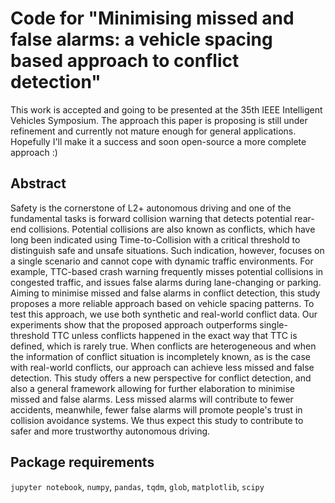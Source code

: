 # Code for "Minimising missed and false alarms: a vehicle spacing based approach to conflict detection"

This work is accepted and going to be presented at the 35th IEEE Intelligent Vehicles Symposium. The approach this paper is proposing is still under refinement and currently not mature enough for general applications. Hopefully I'll make it a success and soon open-source a more complete approach :)

## Abstract
Safety is the cornerstone of L2+ autonomous driving and one of the fundamental tasks is forward collision warning that detects potential rear-end collisions. Potential collisions are also known as conflicts, which have long been indicated using Time-to-Collision with a critical threshold to distinguish safe and unsafe situations. Such indication, however, focuses on a single scenario and cannot cope with dynamic traffic environments. For example, TTC-based crash warning frequently misses potential collisions in congested traffic, and issues false alarms during lane-changing or parking. Aiming to minimise missed and false alarms in conflict detection, this study proposes a more reliable approach based on vehicle spacing patterns. To test this approach, we use both synthetic and real-world conflict data. Our experiments show that the proposed approach outperforms single-threshold TTC unless conflicts happened in the exact way that TTC is defined, which is rarely true. When conflicts are heterogeneous and when the information of conflict situation is incompletely known, as is the case with real-world conflicts, our approach can achieve less missed and false detection. This study offers a new perspective for conflict detection, and also a general framework allowing for further elaboration to minimise missed and false alarms. Less missed alarms will contribute to fewer accidents, meanwhile, fewer false alarms will promote people's trust in collision avoidance systems. We thus expect this study to contribute to safer and more trustworthy autonomous driving.

## Package requirements
`jupyter notebook`, `numpy`, `pandas`, `tqdm`, `glob`, `matplotlib`, `scipy`
